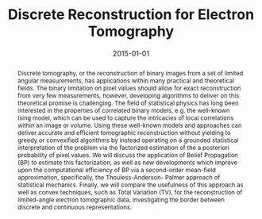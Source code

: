 ---
title: "Discrete Reconstruction for Electron Tomography" 
date: 2015-01-01
category: publication
layout: publication
pubtype: talk
tag:
    - talk
authors: E. W. Tramel
image: /assets/images/sfp2015.png
link: https://sfp2015.sciencesconf.org/73261/ 
linkpdf: https://sfp2015.sciencesconf.org/73261/document
linkslides: /assets/doc/sfp2015.pdf
in: General Congress of the Société Fracaise de Physique
year: 2015
abstract: >-
    Discrete tomography, or the reconstruction of binary images from a set of limited angular measurements, has applications within many practical and theoretical fields. The binary limitation on pixel values should allow for exact reconstruction from very few measurements, however, developing algorithms to deliver on this theoretical promise is challenging. The field of statistical physics has long been interested in the properties of correlated binary models, e.g. the well-known Ising model, which can be used to capture the intricacies of local correlations within an image or volume. Using these well-known models and approaches can deliver accurate and efficient tomographic reconstruction without yielding to greedy or convexified algorithms by instead operating on a grounded statistical interpretation of the problem via the factorized estimation of the a posteriori probability of pixel values.
    We will discuss the application of Belief Propagation (BP) to estimate this factorization, as well as new developments which improve upon the computational efficiency of BP via a second-order mean-field approximation, specifically, the Thouless-Anderson- Palmer approach of statistical mechanics. Finally, we will compare the usefulness of this approach as well as convex techniques, such as Total Variation (TV), for the reconstruction of limited-angle electron tomographic data, investigating the border between discrete and continuous representations.
---